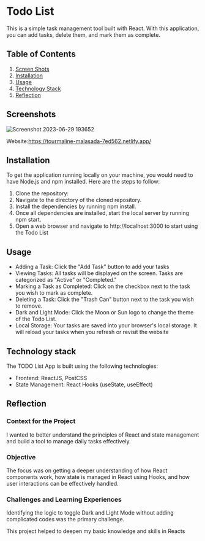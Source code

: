 # Todo List

This is a simple task management tool built with React. With this application, you can add tasks, delete them, and mark them as complete.

## Table of Contents

1. [Screen Shots](#screenshot)
2. [Installation](#installation)
3. [Usage](#usage)
4. [Technology Stack](#tech-stack)
5. [Reflection](#reflection)

## Screenshots <a name="screenshot"></a>

![Screenshot 2023-06-29 193652](https://github.com/Potatojelly/TodoList/assets/108857524/2b5597c5-e107-4df2-b365-a1935751f84f)

Website:https://tourmaline-malasada-7ed562.netlify.app/

## Installation <a name="installation"></a>

To get the application running locally on your machine, you would need to have Node.js and npm installed. Here are the steps to follow:

1. Clone the repository:
2. Navigate to the directory of the cloned repository.
3. Install the dependencies by running npm install.
4. Once all dependencies are installed, start the local server by running npm start.
5. Open a web browser and navigate to http://localhost:3000 to start using the Todo List

## Usage <a name="usage"></a>

* Adding a Task: Click the "Add Task" button to add your tasks
* Viewing Tasks: All tasks will be displayed on the screen. Tasks are categorized as "Active" or "Completed."
* Marking a Task as Completed: Click on the checkbox next to the task you wish to mark as complete.
* Deleting a Task: Click the "Trash Can" button next to the task you wish to remove.
* Dark and Light Mode: Click the Moon or Sun logo to change the theme of the Todo List.
* Local Storage: Your tasks are saved into your browser's local storage. It will reload your tasks when you refresh or revisit the website

## Technology stack <a name="tech-stack"></a>
The TODO List App is built using the following technologies:

* Frontend: ReactJS, PostCSS
* State Management: React Hooks (useState, useEffect)

## Reflection <a name="reflection"></a>

### Context for the Project

I wanted to better understand the principles of React and state management and build a tool to manage daily tasks effectively. 

### Objective

The focus was on getting a deeper understanding of how React components work, how state is managed in React using Hooks, and how user interactions can be effectively handled.

### Challenges and Learning Experiences

Identifying the logic to toggle Dark and Light Mode without adding complicated codes was the primary challenge. 

This project helped to deepen my basic knowledge and skills in Reacts 
